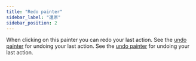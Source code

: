 ```yaml
---
title: "Redo painter"
sidebar_label: "還原"
sidebar_position: 2
---
```


When clicking on this painter you can redo your last action. See the [undo painter](undo) for undoing your last action. See the [undo painter](undo) for undoing your last action.
